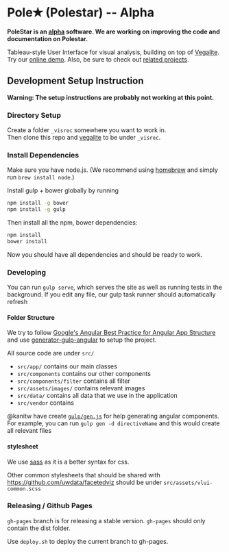 # Pole✭ (Polestar) -- Alpha

**PoleStar is an [alpha](http://en.wikipedia.org/wiki/Software_release_life_cycle#Alpha) software.
We are working on improving the code and documentation on Polestar.** 

Tableau-style User Interface for visual analysis, building on top of [Vegalite](https://github.com/uwdata/vegalite). Try our [online demo](http://uwdata.github.io/polestar/). Also, be sure to check out [related projects](https://vega.github.io/).

## Development Setup Instruction

**Warning: The setup instructions are probably not working at this point.**

### Directory Setup

Create a folder `_visrec` somewhere you want to work in.  
Then clone this repo and [vegalite](https://github.com/uwdata/vegalite) to be under `_visrec`.


### Install Dependencies

Make sure you have node.js. (We recommend using [homebrew](http://brew.sh) and simply run `brew install node`.)

Install gulp + bower globally by running

```sh
npm install -g bower
npm install -g gulp
```

Then install all the npm, bower dependencies:

```bash
npm install
bower install
```

Now you should have all dependencies and should be ready to work. 

### Developing

You can run `gulp serve`, which serves the site as well as running tests in the background.
If you edit any file, our gulp task runner should automatically refresh

#### Folder Structure

We try to follow [Google's Angular Best Practice for Angular App Structure](https://docs.google.com/document/d/1XXMvReO8-Awi1EZXAXS4PzDzdNvV6pGcuaF4Q9821Es/pub) and use [generator-gulp-angular](https://github.com/Swiip/generator-gulp-angular) to setup the project.  

All source code are under `src/`

- `src/app/` contains our main classes
- `src/components` contains our other components
- `src/components/filter` contains all filter
- `src/assets/images/` contains relevant images
- `src/data/` contains all data that we use in the application 
- `src/vendor` contains 


@kanitw have create [`gulp/gen.js`](https://github.com/uwdata/vegalite-ui/blob/master/gulp/gen.js) for help generating angular components.  
For example, you can run `gulp gen -d directiveName` and this would create all relevant files

#### stylesheet

We use [sass](http://sass-lang.com) as it is a better syntax for css.

Other common stylesheets that should be shared with https://github.com/uwdata/facetedviz should be under `src/assets/vlui-common.scss`


### Releasing / Github Pages

`gh-pages` branch is for releasing a stable version.
`gh-pages` should only contain the dist folder.

Use `deploy.sh` to deploy the current branch to gh-pages.


